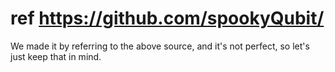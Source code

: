 # ref https://github.com/spookyQubit/

We made it by referring to the above source, and it's not perfect, so let's just keep that in mind.
